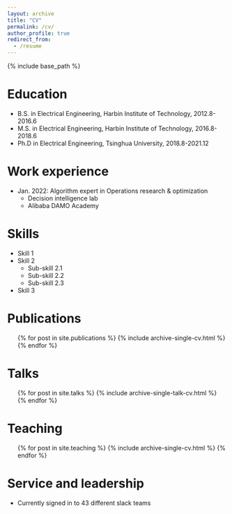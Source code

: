 ```yaml
---
layout: archive
title: "CV"
permalink: /cv/
author_profile: true
redirect_from:
  - /resume
---
```


{% include base_path %}

Education
======
* B.S. in Electrical Engineering, Harbin Institute of Technology, 2012.8-2016.6
* M.S. in Electrical Engineering, Harbin Institute of Technology, 2016.8-2018.6
* Ph.D in Electrical Engineering, Tsinghua University, 2018.8-2021.12

Work experience
======
* Jan. 2022: Algorithm expert in Operations research & optimization
  * Decision intelligence lab
  * Alibaba DAMO Academy

  
Skills
======
* Skill 1
* Skill 2
  * Sub-skill 2.1
  * Sub-skill 2.2
  * Sub-skill 2.3
* Skill 3

Publications
======
  <ul>{% for post in site.publications %}
    {% include archive-single-cv.html %}
  {% endfor %}</ul>
  
Talks
======
  <ul>{% for post in site.talks %}
    {% include archive-single-talk-cv.html %}
  {% endfor %}</ul>
  
Teaching
======
  <ul>{% for post in site.teaching %}
    {% include archive-single-cv.html %}
  {% endfor %}</ul>
  
Service and leadership
======
* Currently signed in to 43 different slack teams
